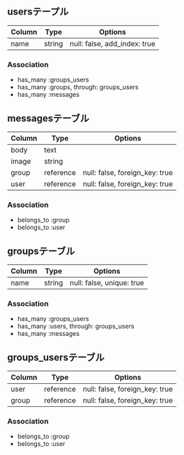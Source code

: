 ## usersテープル
|Column|Type|Options|
|------|----|-------|
|name|string|null: false, add_index: true|
### Association
- has_many :groups_users
- has_many :groups, through: groups_users
- has_many :messages


## messagesテーブル
|Column|Type|Options|
|------|----|-------|
|body|text|
|image|string|
|group|reference|null: false, foreign_key: true|
|user|reference|null: false, foreign_key: true|
### Association
- belongs_to :group
- belongs_to :user

## groupsテーブル
|Column|Type|Options|
|------|----|-------|
|name|string|null: false, unique: true|

### Association
- has_many :groups_users
- has_many :users, through: groups_users
- has_many :messages

## groups_usersテーブル

|Column|Type|Options|
|------|----|-------|
|user|reference|null: false, foreign_key: true|
|group|reference|null: false, foreign_key: true|

### Association
- belongs_to :group
- belongs_to :user